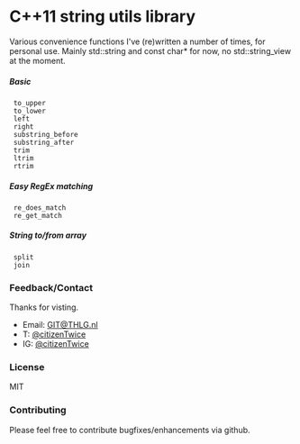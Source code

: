 # C++11 string utils library
Various convenience functions I've (re)written a number of times, for personal use. Mainly std::string and const char* for now, no std::string_view at the moment.

##### Basic
```
 to_upper
 to_lower
 left
 right
 substring_before
 substring_after
 trim
 ltrim
 rtrim
```

##### Easy RegEx matching
```
 re_does_match
 re_get_match
```
 
##### String to/from array
```
 split
 join
```
 
### Feedback/Contact
Thanks for visting.
* Email: [GIT@THLG.nl](mailto:GIT@THLG.nl)
* T:     [@citizenTwice](https://twitter.com/citizentwice)
* IG:    [@citizenTwice](https://instagram.com/citizentwice)

### License
MIT

### Contributing
Please feel free to contribute bugfixes/enhancements via github.
